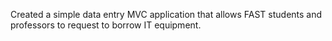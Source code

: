 Created a simple data entry MVC application that allows FAST students and professors to request to borrow IT equipment.
